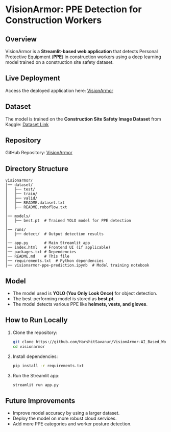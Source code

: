 # VisionArmor: PPE Detection for Construction Workers

## Overview
VisionArmor is a **Streamlit-based web application** that detects Personal Protective Equipment (**PPE**) in construction workers using a deep learning model trained on a construction site safety dataset.

## Live Deployment
Access the deployed application here: [VisionArmor](https://visionarmor.streamlit.app/)

## Dataset
The model is trained on the **Construction Site Safety Image Dataset** from Kaggle:
[Dataset Link](https://www.kaggle.com/datasets/snehilsanyal/construction-site-safety-image-dataset-roboflow)

## Repository
GitHub Repository: [VisionArmor](https://github.com/HarshitSavanur/VisionArmor-AI_Based_Worksite_Protection.git)

## Directory Structure
```
visionarmor/
│── dataset/
│   ├── test/
│   ├── train/
│   ├── valid/
│   ├── README.dataset.txt
│   ├── README.roboflow.txt
│
│── models/
│   ├── best.pt  # Trained YOLO model for PPE detection
│
│── runs/
│   ├── detect/  # Output detection results
│
│── app.py       # Main Streamlit app
│── index.html   # Frontend UI (if applicable)
│── packages.txt # Dependencies
│── README.md    # This file
│── requirements.txt  # Python dependencies
│── visionarmor-ppe-prediction.ipynb  # Model training notebook
```

## Model
- The model used is **YOLO (You Only Look Once)** for object detection.
- The best-performing model is stored as **best.pt**.
- The model detects various PPE like **helmets, vests, and gloves**.

## How to Run Locally
1. Clone the repository:
   ```sh
   git clone https://github.com/HarshitSavanur/VisionArmor-AI_Based_Worksite_Protection.git
   cd visionarmor
   ```
2. Install dependencies:
   ```sh
   pip install -r requirements.txt
   ```
3. Run the Streamlit app:
   ```sh
   streamlit run app.py
   ```

## Future Improvements
- Improve model accuracy by using a larger dataset.
- Deploy the model on more robust cloud services.
- Add more PPE categories and worker posture detection.

